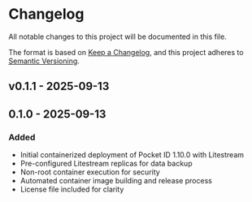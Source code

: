 # Changelog

All notable changes to this project will be documented in this file.

The format is based on [Keep a Changelog](https://keepachangelog.com/en/1.1.0/),
and this project adheres to [Semantic Versioning](https://semver.org/spec/v2.0.0.html).
## v0.1.1 - 2025-09-13

## 0.1.0 - 2025-09-13

### Added

- Initial containerized deployment of Pocket ID 1.10.0 with Litestream
- Pre-configured Litestream replicas for data backup
- Non-root container execution for security
- Automated container image building and release process
- License file included for clarity

